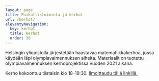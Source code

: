 ```yaml
---
layout: page
title: Paikallistoiminta ja kerhot
url: /kerhot/
eleventyNavigation:
  key: kerhot
  title: Kerhot
  order: 30
---
```


Helsingin yliopistolla järjestetään haastavaa matematiikkakerhoa, jossa käydään läpi olympiavalmennuksen aiheita. Materiaalit on tuotettu olympiavalmennuksen kerhoprojektissa vuoden 2021 aikana.

Kerho kokoontuu tiistaisin klo 18-19:30. [Ilmoittaudu tällä linkillä.](https://www.lyyti.fi/reg/Lukion_matikkakerho_syksy_2023_0589)
